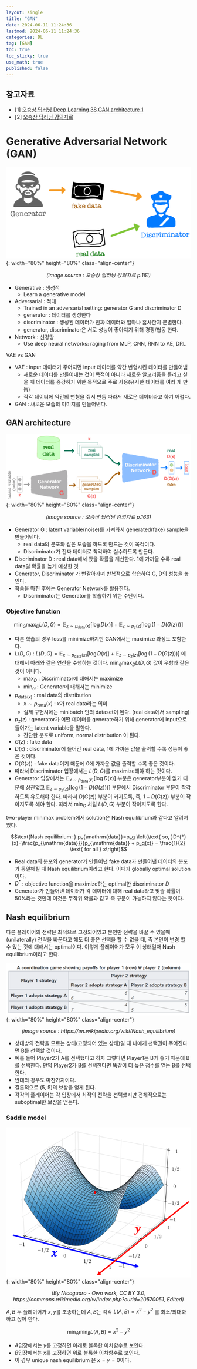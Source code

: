 ```yaml
---
layout: single
title: "GAN"
date: 2024-06-11 11:24:36
lastmod: 2024-06-11 11:24:36
categories: DL
tag: [GAN]
toc: true
toc_sticky: true
use_math: true
published: false
---
```


## 참고자료
* [1] [오승상 딥러닝 Deep Learning 38 GAN architecture 1](https://youtu.be/TYixl1I-QEo?si=XgR6m1LO1xJz6DfA)
* [2] [오승상 딥러닝 강의자료](https://sites.google.com/view/seungsangoh)

# Generative Adversarial Network (GAN)

![GAN_01](../../assets/images/dl/GAN_01.png){: width="80%" height="80%" class="align-center"}
<p style="text-align: center; font-style: italic;"> (image source : 오승상 딥러닝 강의자료 p.161) </p>

* Generative : 생성적
  * Learn a generative model
* Adversarial : 적대
  * Trained in an adversarial setting: generator G and discriminator D
  * generator : 데이터를 생성한다
  * discriminator : 생성된 데이터가 진짜 데이터와 얼마나 흡사한지 분별한다.
  * generator, discriminator은 서로 성능이 좋아지기 위해 경쟁/협동 한다.
* Network : 신경망
  * Use deep neural networks: raging from MLP, CNN, RNN to AE, DRL

VAE vs GAN
* VAE : input 데이터가 주어지면 input 데이터를 약간 변형시킨 데이터를 만들어냄
  * 새로운 데이터를 만들어내는 것이 목적이 아니라 새로운 알고리즘을 돌리고 싶을 때 데이터를 증강하기 위한 목적으로 주로 사용(유사한 데이터를 여러 개 만듬)
  * 각각 데이터에 약간의 변형을 줘서 만듬 따라서 새로운 데이터라고 하기 어렵다.
* GAN : 새로운 모습의 이미지를 만들어낸다.

## GAN architecture

![GAN_02](../../assets/images/dl/GAN_02.png){: width="80%" height="80%" class="align-center"}
<p style="text-align: center; font-style: italic;"> (image source : 오승상 딥러닝 강의자료 p.163) </p>

* Generator G : latent variable(noise)를 가져와서 generated(fake) sample을 만들어낸다.
  * real data의 분포와 같은 모습을 하도록 만드는 것이 목적이다.
  * Discriminator가 진짜 데이터로 착각하여 실수하도록 만든다.
* Discriminator D : real data에서 왔을 확률을 계산한다. 1에 가까울 수록 real data일 확률을 높게 예상한 것
* Generator, Discriminator 가 번갈아가며 반복적으로 학습하여 G, D의 성능을 높인다.
* 학습을 마친 후에는 Generator Network를 활용한다.
  * Discriminator는 Generator를 학습하기 위한 수단이다.


### Objective function

$$
\min_G \max_D L(D, G) = \mathbb{E}_{x \sim p_{\text{data}}(x)} \left[ \log D(x) \right] + \mathbb{E}_{z \sim p_z(z)} \left[ \log (1 - D(G(z))) \right]
$$

* 다른 학습의 경우 loss를 minimize하지만 GAN에서는 maximize 과정도 포함한다.
* $L(D,G)$ : $L(D, G) = \mathbb{E}_{x \sim p_{\text{data}}(x)} \left[ \log D(x) \right] + \mathbb{E}_{z \sim p_z(z)} \left[ \log (1 - D(G(z))) \right]$ 에 대해서 아래와 같은 연산을 수행하는 것이다. $\min_G \max_D L(D, G)$ 값이 우항과 같은 것이 아니다.
  * $\max_D$ : Discriminator에 대해서는 maximize
  * $\min_G$ : Generator에 대해서는 minimize
* $p_{\mathrm{data}(x)}$ : real data의 distribution
  * ${x \sim p_{\text{data}}(x)}$ : $x$가 real data라는 의미
  * 실제 구현시에는 minibatch 안의 dataset이 된다. (real data에서 sampling)
* $p_z(z)$ : generator가 어떤 데이터를 generate하기 위해 generator에 input으로 들어가는 latent variable을 말한다.
  * 간단한 분포로 uniform, normal distribution 이 된다.
* $G(z)$ : fake data
* $D(x)$ : discriminator에 들어간 real data, 1에 가까운 값을 출력할 수록 성능이 좋은 것이다.
* $D(G(z))$ : fake data이기 때문에 0에 가까운 값을 출력할 수록 좋은 것이다.
* 따라서 Discriminator 입장에서는 $L(D,G)$를 maximize해야 하는 것이다.
* Generator 입장에서는 $\mathbb{E}_{x \sim p_{\text{data}}(x)} \left[ \log D(x) \right]$ 부분은 generator부분이 없기 때문에 상관없고 $\mathbb{E}_{z \sim p_z(z)} \left[ \log (1 - D(G(z))) \right]$ 부분에서 Discriminator 부분이 착각하도록 유도해야 한다. 따라서 $D(G(z))$ 부분이 커지도록, 즉, $1-D(G(z))$ 부분이 작아지도록 해야 한다. 따라서 $\min_G$ 처럼 $L(D,G)$ 부분이 작아지도록 한다.

two-player minimax problem에서 solution은 Nash equilibrium과 같다고 알려져있다.

$$\text{Nash equilibrium: } p_{\mathrm{data}}=p_g \left(\text{ so, }D^{*}(x)=\frac{p_{\mathrm{data}}}{p_{\mathrm{data}} + p_g(x)} = \frac{1}{2} \text{ for all } x\right)$$

* Real data의 분포와 generator가 만들어낸 fake data가 만들어낸 데이터의 분포가 동일해질 때 Nash equilibrium이라고 한다. 이때가 globally optimal solution이다.
* $D^{*}$ : objective function을 maximize하는 optimal한 discriminator $D$
* Generator가 만들어낸 데이터가 각 데이터에 대해 real data라고 맞출 확률이 50%라는 것인데 이것은 무작위 확률과 같고 즉 구분이 가능하지 않다는 뜻이다.

## Nash equilibrium

다른 플레이어의 전략은 최적으로 고정되어있고 본인만 전략을 바꿀 수 있을때(unilaterally) 전략을 바꾼다고 해도 더 좋은 선택을 할 수 없을 때, 즉 본인이 변경 할 수 있는 것에 대해서는 optimal이다. 이렇게 플레이어가 모두 이 상태일때 Nash equilibrium이라고 한다.

![GAN_03](../../assets/images/dl/GAN_03.png){: width="80%" height="80%" class="align-center"}
<p style="text-align: center; font-style: italic;"> (image source : https://en.wikipedia.org/wiki/Nash_equilibrium) </p>

* 상대방의 전략을 모르는 상태(고정되어 있는 상태)일 때 나에게 선택권이 주어진다면 B를 선택할 것이다.
* 예를 들어 Player2가 A를 선택했다고 하자 그렇다면 Player1는 B가 좋기 때문에 B를 선택한다. 만약 Player2가 B를 선택한다면 똑같이 더 높은 점수를 얻는 B를 선택한다.
* 반대의 경우도 마찬가지이다.
* 결론적으로 (5, 5)의 보상을 얻게 된다.
* 각각의 플레이어는 각 입장에서 최적의 전략을 선택했지만 전체적으로는 suboptimal한 보상을 얻는다.

### Saddle model

![GAN_04](../../assets/images/dl/GAN_04.png){: width="80%" height="80%" class="align-center"}
<p style="text-align: center; font-style: italic;"> (By Nicoguaro - Own work, CC BY 3.0, https://commons.wikimedia.org/w/index.php?curid=20570051, Edited) </p>

$A, B$ 두 플레이어가 $x, y$를 조종하는데 $A, B$는 각각 $L(A, B) = x^2-y^2$ 를 최소/최대화하고 싶어 한다.

$$\min_A \min_B L(A,B) = x^2-y^2$$

* $A$입장에서는 $y$를 고정하면 아래로 볼록한 이차함수로 보인다.
* $B$입장에서는 $x$를 고정하면 위로 볼록한 이차함수로 보인다.
* 이 경우 unique nash equilibrium 은 $x=y=0$이다.